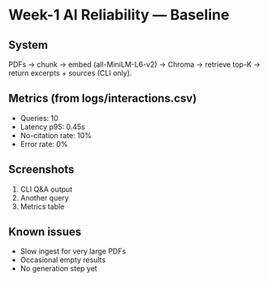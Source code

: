 # Week-1 AI Reliability — Baseline

## System
PDFs → chunk → embed (all-MiniLM-L6-v2) → Chroma → retrieve top-K → return excerpts + sources (CLI only).

## Metrics (from logs/interactions.csv)
- Queries: 10
- Latency p95: 0.45s
- No-citation rate: 10%
- Error rate: 0%

## Screenshots
1. CLI Q&A output
2. Another query
3. Metrics table

## Known issues
- Slow ingest for very large PDFs
- Occasional empty results
- No generation step yet
